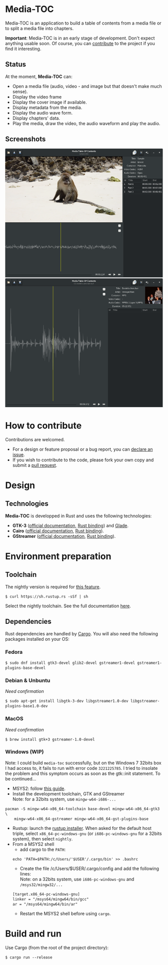 # Media-TOC
Media-TOC is an application to build a table of contents from a media file or
to split a media file into chapters.

**Important**: Media-TOC is in an early stage of development. Don't expect
anything usable soon. Of course, you can [contribute](#contribute) to the project
if you find it interesting.

## Status
At the moment, **Media-TOC** can:
- Open a media file (audio, video - and image but that doesn't make much sense).
- Display the video frame
- Display the cover image if available.
- Display metadata from the media.
- Display the audio wave form.
- Display chapters' data.
- Play the media, draw the video, the audio waveform and play the audio.

## <a name='ui'></a>Screenshots
![Media-TOC UI Video](assets/media-toc_video.png)
![Media-TOC UI Audio](assets/media-toc_audio.png)

# <a name='contribute'></a>How to contribute
Contributions are welcomed.
- For a design or feature proposal or a bug report, you can [declare an issue](https://github.com/fengalin/media-toc/issues).
- If you wish to contribute to the code, please fork your own copy and submit a
[pull request](https://github.com/fengalin/media-toc/pulls).

# Design
## Technologies
**Media-TOC** is developped in Rust and uses the following technologies:
- **GTK-3** ([official documentation](https://developer.gnome.org/gtk3/stable/),
[Rust binding](https://crates.io/crates/gtk)) and [Glade](https://glade.gnome.org/).
- **Cairo** ([official documentation](https://www.cairographics.org/documentation/),
[Rust binding](https://crates.io/crates/cairo-rs)).
- **GStreamer** ([official documentation](https://gstreamer.freedesktop.org/documentation/),
[Rust binding](https://github.com/sdroege/gstreamer-rs)).

# Environment preparation
## Toolchain
The nightly version is required for [this feature](https://doc.rust-lang.org/std/option/enum.Option.html#method.get_or_insert).

```
$ curl https://sh.rustup.rs -sSf | sh
```
Select the nightly toolchain. See the full documentation
[here](https://github.com/rust-lang-nursery/rustup.rs#installation).

## Dependencies
Rust dependencies are handled by [Cargo](http://doc.crates.io/). You will also need the
following packages installed on your OS:

### Fedora
```
$ sudo dnf install gtk3-devel glib2-devel gstreamer1-devel gstreamer1-plugins-base-devel
```

### Debian & Unbuntu
*Need confirmation*
```
$ sudo apt-get install libgtk-3-dev libgstreamer1.0-dev libgstreamer-plugins-base1.0-dev
```

### MacOS
*Need confirmation*
```
$ brew install gtk+3 gstreamer-1.0-devel
```

### Windows (WIP)
Note: I could build `media-toc` successfully, but on the Windows 7 32bits box
I had access to, it fails to run with error code `3221225785`. I tried to insolate
the problem and this symptom occurs as soon as the gtk::init statement. To be continued...

- MSYS2: follow [this guide](http://www.msys2.org/).
- Install the development toolchain, GTK and GStreamer<br>
Note: for a 32bits system, use `mingw-w64-i686-...`
```
pacman -S mingw-w64-x86_64-toolchain base-devel mingw-w64-x86_64-gtk3 \
    mingw-w64-x86_64-gstreamer mingw-w64-x86_64-gst-plugins-base
```
- Rustup: launch the [rustup installer](https://www.rustup.rs/).
When asked for the default host triple, select `x86_64-pc-windows-gnu` (or
`i686-pc-windows-gnu` for a 32bits system), then select `nightly`.
- From a MSYS2 shell
  - add cargo to the `PATH`:
  ```
  echo 'PATH=$PATH:/c/Users/'$USER'/.cargo/bin' >> .bashrc
  ```
  - Create the file /c/Users/$USER/.cargo/config and add the following lines:<br>
  Note: on a 32bits system, use `i686-pc-windows-gnu` and `/msys32/mingw32/...`
  ```
  [target.x86_64-pc-windows-gnu]
  linker = "/msys64/mingw64/bin/gcc"
  ar = "/msys64/mingw64/bin/ar"
  ```
  - Restart the MSYS2 shell before using `cargo`.

# Build and run
Use Cargo (from the root of the project directory):
```
$ cargo run --release
```

